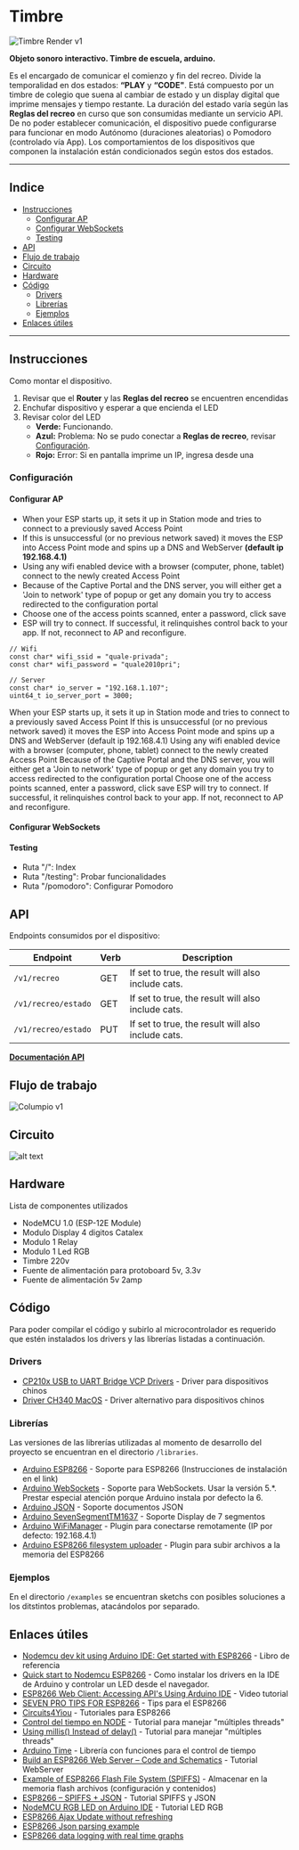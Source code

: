 # Timbre

![Timbre Render v1](./docs/07_Timbre_v01.jpg)

**Objeto sonoro interactivo. Timbre de escuela, arduino.**

Es el encargado de comunicar el comienzo y fin del recreo. Divide la temporalidad en dos estados: **“PLAY** y **“CODE"**. Está compuesto por un timbre de colegio que suena al cambiar de estado y un display digital que imprime mensajes y tiempo restante. La duración del estado varía según las **Reglas del recreo** en curso que son consumidas mediante un servicio API. De no poder establecer comunicación, el dispositivo puede configurarse para funcionar en modo Autónomo (duraciones aleatorias) o Pomodoro (controlado vía App). Los comportamientos de los dispositivos que componen la instalación están condicionados según estos dos estados.

---

## Indice

- [Instrucciones](#instrucciones)
  - [Configurar AP](#configurar-ap)
  - [Configurar WebSockets](#configurar-websockets)
  - [Testing](#testing)
- [API](#api)
- [Flujo de trabajo](#flujo-de-trabajo)
- [Circuito](#circuito)
- [Hardware](#hardware)
- [Código](#código)
  - [Drivers](#drivers)
  - [Librerías](#librerías)
  - [Ejemplos](#ejemplos)
- [Enlaces útiles](#enlaces-útiles)

---

## Instrucciones

Como montar el dispositivo.

1. Revisar que el **Router** y las **Reglas del recreo** se encuentren encendidas
2. Enchufar dispositivo y esperar a que encienda el LED
3. Revisar color del LED
   - **Verde:** Funcionando.
   - **Azul:** Problema: No se pudo conectar a **Reglas de recreo**, revisar [Configuración](#configuración).
   - **Rojo:** Error: Si en pantalla imprime un IP, ingresa desde una

### Configuración

#### Configurar AP

- When your ESP starts up, it sets it up in Station mode and tries to connect to a previously saved Access Point
- If this is unsuccessful (or no previous network saved) it moves the ESP into Access Point mode and spins up a DNS and WebServer **(default ip 192.168.4.1)**
- Using any wifi enabled device with a browser (computer, phone, tablet) connect to the newly created Access Point
- Because of the Captive Portal and the DNS server, you will either get a 'Join to network' type of popup or get any domain you try to access redirected to the configuration portal
- Choose one of the access points scanned, enter a password, click save
- ESP will try to connect. If successful, it relinquishes control back to your app. If not, reconnect to AP and reconfigure.

```
// Wifi
const char* wifi_ssid = "quale-privada";
const char* wifi_password = "quale2010pri";

// Server
const char* io_server = "192.168.1.107";
uint64_t io_server_port = 3000;
```

When your ESP starts up, it sets it up in Station mode and tries to connect to a previously saved Access Point
If this is unsuccessful (or no previous network saved) it moves the ESP into Access Point mode and spins up a DNS and WebServer (default ip 192.168.4.1)
Using any wifi enabled device with a browser (computer, phone, tablet) connect to the newly created Access Point
Because of the Captive Portal and the DNS server, you will either get a 'Join to network' type of popup or get any domain you try to access redirected to the configuration portal
Choose one of the access points scanned, enter a password, click save
ESP will try to connect. If successful, it relinquishes control back to your app. If not, reconnect to AP and reconfigure.

#### Configurar WebSockets

#### Testing

- Ruta "/": Index
- Ruta "/testing": Probar funcionalidades
- Ruta "/pomodoro": Configurar Pomodoro

## API

Endpoints consumidos por el dispositivo:

| Endpoint            | Verb | Description                                        |
| ------------------- | ---- | -------------------------------------------------- |
| `/v1/recreo`        | GET  | If set to true, the result will also include cats. |
| `/v1/recreo/estado` | GET  | If set to true, the result will also include cats. |
| `/v1/recreo/estado` | PUT  | If set to true, the result will also include cats. |

**[Documentación API](https://colormono.com/recreo/api/reference/)**

## Flujo de trabajo

![Columpio v1](./docs/workflow.jpg)

## Circuito

![alt text](./docs/Schematic_recreo-timbre.png 'Schematic')

## Hardware

Lista de componentes utilizados

- NodeMCU 1.0 (ESP-12E Module)
- Modulo Display 4 digitos Catalex
- Modulo 1 Relay
- Modulo 1 Led RGB
- Timbre 220v
- Fuente de alimentación para protoboard 5v, 3.3v
- Fuente de alimentación 5v 2amp

## Código

Para poder compilar el código y subirlo al microcontrolador es requerido que estén instalados los drivers y las librerías listadas a continuación.

### Drivers

- [CP210x USB to UART Bridge VCP Drivers](https://www.silabs.com/products/development-tools/software/usb-to-uart-bridge-vcp-drivers) - Driver para dispositivos chinos
- [Driver CH340 MacOS](https://www.geekfactory.mx/download/driver-ch340-macos/) - Driver alternativo para dispositivos chinos

### Librerías

Las versiones de las librerías utilizadas al momento de desarrollo del proyecto se encuentran en el directorio `/libraries`.

- [Arduino ESP8266](https://github.com/esp8266/Arduino) - Soporte para ESP8266 (Instrucciones de instalación en el link)
- [Arduino WebSockets](https://github.com/Links2004/arduinoWebSockets) - Soporte para WebSockets. Usar la versión 5.\*. Prestar especial atención porque Arduino instala por defecto la 6.
- [Arduino JSON](https://arduinojson.org/) - Soporte documentos JSON
- [Arduino SevenSegmentTM1637](https://github.com/bremme/arduino-tm1637) - Soporte Display de 7 segmentos
- [Arduino WiFiManager](https://github.com/tzapu/WiFiManager) - Plugin para conectarse remotamente (IP por defecto: 192.168.4.1)
- [Arduino ESP8266 filesystem uploader](https://github.com/esp8266/arduino-esp8266fs-plugin) - Plugin para subir archivos a la memoria del ESP8266

### Ejemplos

En el directorio `/examples` se encuentran sketchs con posibles soluciones a los ditstintos problemas, atacándolos por separado.

## Enlaces útiles

- [Nodemcu dev kit using Arduino IDE: Get started with ESP8266](https://www.amazon.com/Nodemcu-dev-kit-using-Arduino-ebook/dp/B01A1R31K2/) - Libro de referencia
- [Quick start to Nodemcu ESP8266](http://www.instructables.com/id/Quick-Start-to-Nodemcu-ESP8266-on-Arduino-IDE/) - Como instalar los drivers en la IDE de Arduino y controlar un LED desde el navegador.
- [ESP8266 Web Client: Accessing API's Using Arduino IDE](https://www.youtube.com/watch?v=8xqgdXvn3yw) - Video tutorial
- [SEVEN PRO TIPS FOR ESP8266](https://www.instructables.com/id/ESP8266-Pro-Tips/) - Tips para el ESP8266
- [Circuits4Yiou](https://circuits4you.com/) - Tutoriales para ESP8266
- [Control del tiempo en NODE](https://nodejs.org/en/docs/guides/timers-in-node/) - Tutorial para manejar "múltiples threads"
- [Using millis() Instead of delay()](https://www.norwegiancreations.com/2017/09/arduino-tutorial-using-millis-instead-of-delay/) - Tutorial para manejar "múltiples threads"
- [Arduino Time](http://playground.arduino.cc/Code/Time) - Librería con funciones para el control de tiempo
- [Build an ESP8266 Web Server – Code and Schematics](https://randomnerdtutorials.com/esp8266-web-server/) - Tutorial WebServer
- [Example of ESP8266 Flash File System (SPIFFS)](https://circuits4you.com/2018/01/31/example-of-esp8266-flash-file-system-spiffs/) - Almacenar en la memoria flash archivos (configuración y contenidos)
- [ESP8266 – SPIFFS + JSON](http://www.sinaptec.alomar.com.ar/2017/06/tutorial-8-esp8266-spiffs-json.html) - Tutorial SPIFFS y JSON
- [NodeMCU RGB LED on Arduino IDE](https://roboindia.com/tutorials/RGB-LED-nodemcu) - Tutorial LED RGB
- [ESP8266 Ajax Update without refreshing](https://circuits4you.com/2018/02/04/esp8266-ajax-update-part-of-web-page-without-refreshing/)
- [ESP8266 Json parsing example](https://circuits4you.com/2019/01/11/nodemcu-esp8266-arduino-json-parsing-example/)
- [ESP8266 data logging with real time graphs](https://circuits4you.com/2019/01/11/esp8266-data-logging-with-real-time-graphs/)
